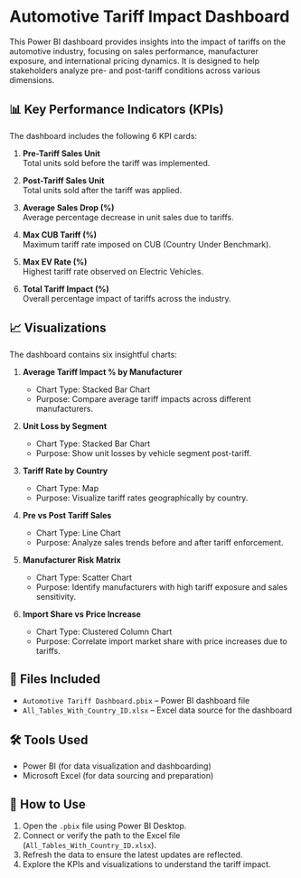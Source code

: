 # Automotive Tariff Impact Dashboard

This Power BI dashboard provides insights into the impact of tariffs on the automotive industry, focusing on sales performance, manufacturer exposure, and international pricing dynamics. It is designed to help stakeholders analyze pre- and post-tariff conditions across various dimensions.

## 📊 Key Performance Indicators (KPIs)

The dashboard includes the following 6 KPI cards:

1. **Pre-Tariff Sales Unit**  
   Total units sold before the tariff was implemented.

2. **Post-Tariff Sales Unit**  
   Total units sold after the tariff was applied.

3. **Average Sales Drop (%)**  
   Average percentage decrease in unit sales due to tariffs.

4. **Max CUB Tariff (%)**  
   Maximum tariff rate imposed on CUB (Country Under Benchmark).

5. **Max EV Rate (%)**  
   Highest tariff rate observed on Electric Vehicles.

6. **Total Tariff Impact (%)**  
   Overall percentage impact of tariffs across the industry.

## 📈 Visualizations

The dashboard contains six insightful charts:

1. **Average Tariff Impact % by Manufacturer**  
   - Chart Type: Stacked Bar Chart  
   - Purpose: Compare average tariff impacts across different manufacturers.

2. **Unit Loss by Segment**  
   - Chart Type: Stacked Bar Chart  
   - Purpose: Show unit losses by vehicle segment post-tariff.

3. **Tariff Rate by Country**  
   - Chart Type: Map  
   - Purpose: Visualize tariff rates geographically by country.

4. **Pre vs Post Tariff Sales**  
   - Chart Type: Line Chart  
   - Purpose: Analyze sales trends before and after tariff enforcement.

5. **Manufacturer Risk Matrix**  
   - Chart Type: Scatter Chart  
   - Purpose: Identify manufacturers with high tariff exposure and sales sensitivity.

6. **Import Share vs Price Increase**  
   - Chart Type: Clustered Column Chart  
   - Purpose: Correlate import market share with price increases due to tariffs.

## 📁 Files Included

- `Automotive Tariff Dashboard.pbix` – Power BI dashboard file  
- `All_Tables_With_Country_ID.xlsx` – Excel data source for the dashboard

## 🛠 Tools Used

- Power BI (for data visualization and dashboarding)
- Microsoft Excel (for data sourcing and preparation)

## 🔄 How to Use

1. Open the `.pbix` file using Power BI Desktop.
2. Connect or verify the path to the Excel file (`All_Tables_With_Country_ID.xlsx`).
3. Refresh the data to ensure the latest updates are reflected.
4. Explore the KPIs and visualizations to understand the tariff impact.
